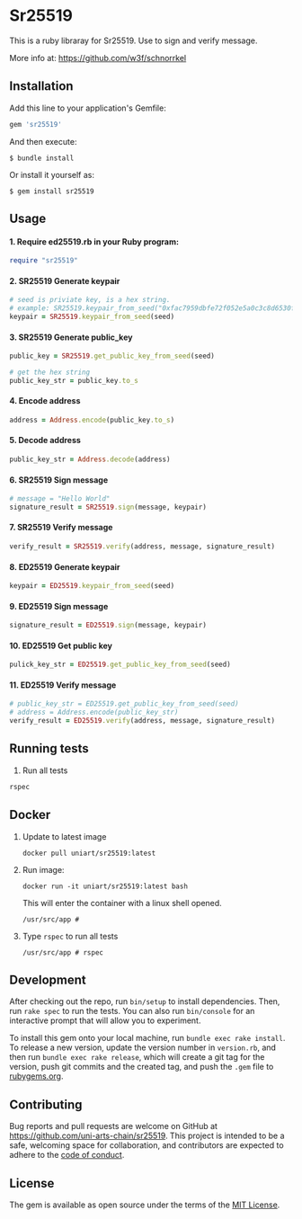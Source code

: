# Sr25519

This is a ruby libraray for Sr25519. Use to sign and verify message.

More info at: https://github.com/w3f/schnorrkel

## Installation

Add this line to your application's Gemfile:

```ruby
gem 'sr25519'
```

And then execute:

    $ bundle install

Or install it yourself as:

    $ gem install sr25519

## Usage

#### 1. Require ed25519.rb in your Ruby program:
```ruby
require "sr25519"
```

#### 2. SR25519 Generate keypair

```ruby
# seed is priviate key, is a hex string.
# example: SR25519.keypair_from_seed("0xfac7959dbfe72f052e5a0c3c8d6530f202b02fd8f9f5ca3580ec8deb7797479e")
keypair = SR25519.keypair_from_seed(seed)

```

#### 3. SR25519 Generate public_key

```ruby
public_key = SR25519.get_public_key_from_seed(seed)

# get the hex string
public_key_str = public_key.to_s

```

#### 4. Encode address
```ruby
address = Address.encode(public_key.to_s)
```

#### 5. Decode address

```ruby
public_key_str = Address.decode(address)
```

#### 6. SR25519 Sign message

```ruby
# message = "Hello World"
signature_result = SR25519.sign(message, keypair)

```

#### 7. SR25519 Verify message

```ruby
verify_result = SR25519.verify(address, message, signature_result)
```

#### 8.  ED25519 Generate keypair

```ruby
keypair = ED25519.keypair_from_seed(seed)
```

#### 9.  ED25519 Sign message

```ruby
signature_result = ED25519.sign(message, keypair)
```

#### 10. ED25519 Get public key

```ruby
pulick_key_str = ED25519.get_public_key_from_seed(seed)
```

#### 11. ED25519 Verify message

```ruby
# public_key_str = ED25519.get_public_key_from_seed(seed)
# address = Address.encode(public_key_str)
verify_result = ED25519.verify(address, message, signature_result)
```


## Running tests
1. Run all tests

```ruby
rspec
```


## Docker

1. Update to latest image

   `docker pull uniart/sr25519:latest`

2. Run image:

   `docker run -it uniart/sr25519:latest bash`

   This  will enter the container with a linux shell opened. 

   ```shell
   /usr/src/app # 
   ```

3. Type `rspec` to run all tests

   ```shell
   /usr/src/app # rspec
   
   ```

## Development

After checking out the repo, run `bin/setup` to install dependencies. Then, run `rake spec` to run the tests. You can also run `bin/console` for an interactive prompt that will allow you to experiment.

To install this gem onto your local machine, run `bundle exec rake install`. To release a new version, update the version number in `version.rb`, and then run `bundle exec rake release`, which will create a git tag for the version, push git commits and the created tag, and push the `.gem` file to [rubygems.org](https://rubygems.org).

## Contributing

Bug reports and pull requests are welcome on GitHub at https://github.com/uni-arts-chain/sr25519. This project is intended to be a safe, welcoming space for collaboration, and contributors are expected to adhere to the [code of conduct](https://github.com/uni-arts-chain/sr25519/blob/master/CODE_OF_CONDUCT.md).

## License

The gem is available as open source under the terms of the [MIT License](https://opensource.org/licenses/MIT).
